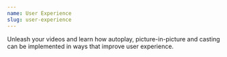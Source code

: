 ```yaml
---
name: User Experience
slug: user-experience
---
```


Unleash your videos and learn how autoplay, picture-in-picture and casting can be implemented in ways that improve user experience.
